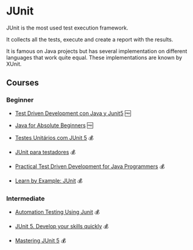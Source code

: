 # JUnit

JUnit is the most used test execution framework.

It collects all the tests, execute and create a report with the results.

It is famous on Java projects but has several implementation on different languages that work quite equal. These implementations are known by XUnit.

## Courses

### Beginner

- [Test Driven Development con Java y Junit5](https://www.udemy.com/course/testdrivendevelopment/) 🆓

- [Java for Absolute Beginners](https://www.udemy.com/course/java-for-absolute-beginners-c/) 🆓

- [Testes Unitários com JUnit 5](https://www.udemy.com/course/testes-unitarios-com-junit-5/) 💰

- [JUnit para testadores](https://www.udemy.com/course/junit-para-testadores/) 💰

- [Practical Test Driven Development for Java Programmers](https://www.udemy.com/course/practical-test-driven-development-for-java-programmers/) 💰

- [Learn by Example: JUnit](https://www.udemy.com/course/learn-by-example-junit/) 💰

### Intermediate

- [Automation Testing Using Junit](https://www.udemy.com/course/automation-testing-using-junit/) 💰

- [JUnit 5. Develop your skills quickly](https://www.udemy.com/course/junit-java-unit-testing/) 💰

- [Mastering JUnit 5](https://www.udemy.com/course/mastering-junit-5/) 💰
